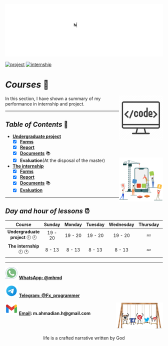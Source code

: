 ![banner](https://github.com/m-ahmadian-h/PNU_3991_AR/blob/main/gif/banner.gif)

[![project](https://img.shields.io/badge/project-100-blue)](https://github.com/m-ahmadian-h/PNU_3991_AR/tree/main/Courses/Undergraduate%20Project)
[![internship](https://img.shields.io/badge/internship-100-blue)](https://github.com/m-ahmadian-h/PNU_3991_AR/tree/main/Courses/The%20internship)

# _Courses_ :wave:
<img src="https://github.com/m-ahmadian-h/PNU_3991_AR/blob/main/img/banner.png" align="right"  width="140" />
In this section, I have shown a summary of my performance in internship and project.

***

## _Table of Contents_ :mag_right:
* __[Undergraduate project](https://github.com/m-ahmadian-h/PNU_3991_AR/tree/main/Courses/Undergraduate%20Project)__
   * [x] __[Forms](https://github.com/m-ahmadian-h/PNU_3991_AR/tree/main/Courses/Undergraduate%20Project/Forms)__
   * [x] __[Report](https://github.com/m-ahmadian-h/PNU_3991_AR/blob/main/Courses/Undergraduate%20Project/Report.pdf)__ 
   * [x] __[Documents](https://github.com/m-ahmadian-h/PNU_3991_AR/tree/main/Courses/Undergraduate%20Project/Documents)__ :books:
   * [x] __Evaluation__(At the disposal of the master) <img src="https://github.com/m-ahmadian-h/PNU_3991_AR/blob/main/gif/05.gif" align="right" width="140" />
* __[The internship](https://github.com/m-ahmadian-h/PNU_3991_AR/tree/main/Courses/The%20internship)__
   * [x] __[Forms](https://github.com/m-ahmadian-h/PNU_3991_AR/tree/main/Courses/The%20internship/Forms)__
   * [x] __[Report](https://github.com/m-ahmadian-h/PNU_3991_AR/tree/main/Courses/The%20internship/Report)__
   * [x] __[Documents](https://github.com/m-ahmadian-h/PNU_3991_AR/tree/main/Courses/The%20internship/Documents)__ :books:
   * [x] __[Evaluation](https://github.com/m-ahmadian-h/PNU_3991_AR/blob/main/Assessment/Internship.jpg)__

***

## _Day and hour of lessons_ :alarm_clock:

|Course                                       |Sunday |Monday |Tuesday|Wednesday|Thursday|Friday|Saturday|
|:-------------------------------------------:|:-----:|:-----:|:-----:|:-------:|:------:|:----:|:------:|
|__Undergraduate project__   :clock7: :clock8:|19 - 20|19 - 20|19 - 20|19 - 20  |:zzz:   |:zzz: |19 - 20 |
|__The internship__   :clock8: :clock1:       |8 - 13 |8 - 13 |8 - 13 |8 - 13   |:zzz:   |:zzz: |8 - 13  |

***
![whatsapp](https://github.com/m-ahmadian-h/PNU_3991_AR/blob/main/img/whatsapp.svg)  __[WhatsApp: @mhmd](https://wa.me/+989215166403)__ 

![telegram](https://github.com/m-ahmadian-h/PNU_3991_AR/blob/main/img/telegram.svg)  __[Telegram: @Fx_programmer](https://telegram.me/Fx_programmer)__

![gmail](https://github.com/m-ahmadian-h/PNU_3991_AR/blob/main/img/gmail.svg)  __[Email](mailto:m.ahmadian.h@gmail.com): m.ahmadian.h@gmail.com__
<img src="https://github.com/m-ahmadian-h/PNU_3991_AR/blob/main/gif/04.gif" align="right" width="150" />


<br><br>
<p align="center">life is a crafted narrative written by God</p>
